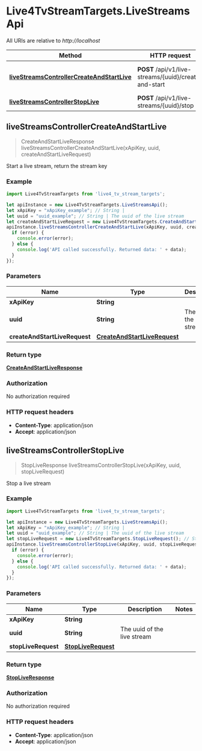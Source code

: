 # Live4TvStreamTargets.LiveStreamsApi

All URIs are relative to *http://localhost*

Method | HTTP request | Description
------------- | ------------- | -------------
[**liveStreamsControllerCreateAndStartLive**](LiveStreamsApi.md#liveStreamsControllerCreateAndStartLive) | **POST** /api/v1/live-streams/{uuid}/create-and-start | Start a live stream, return the stream key
[**liveStreamsControllerStopLive**](LiveStreamsApi.md#liveStreamsControllerStopLive) | **POST** /api/v1/live-streams/{uuid}/stop | Stop a live stream



## liveStreamsControllerCreateAndStartLive

> CreateAndStartLiveResponse liveStreamsControllerCreateAndStartLive(xApiKey, uuid, createAndStartLiveRequest)

Start a live stream, return the stream key

### Example

```javascript
import Live4TvStreamTargets from 'live4_tv_stream_targets';

let apiInstance = new Live4TvStreamTargets.LiveStreamsApi();
let xApiKey = "xApiKey_example"; // String | 
let uuid = "uuid_example"; // String | The uuid of the live stream
let createAndStartLiveRequest = new Live4TvStreamTargets.CreateAndStartLiveRequest(); // CreateAndStartLiveRequest | 
apiInstance.liveStreamsControllerCreateAndStartLive(xApiKey, uuid, createAndStartLiveRequest, (error, data, response) => {
  if (error) {
    console.error(error);
  } else {
    console.log('API called successfully. Returned data: ' + data);
  }
});
```

### Parameters


Name | Type | Description  | Notes
------------- | ------------- | ------------- | -------------
 **xApiKey** | **String**|  | 
 **uuid** | **String**| The uuid of the live stream | 
 **createAndStartLiveRequest** | [**CreateAndStartLiveRequest**](CreateAndStartLiveRequest.md)|  | 

### Return type

[**CreateAndStartLiveResponse**](CreateAndStartLiveResponse.md)

### Authorization

No authorization required

### HTTP request headers

- **Content-Type**: application/json
- **Accept**: application/json


## liveStreamsControllerStopLive

> StopLiveResponse liveStreamsControllerStopLive(xApiKey, uuid, stopLiveRequest)

Stop a live stream

### Example

```javascript
import Live4TvStreamTargets from 'live4_tv_stream_targets';

let apiInstance = new Live4TvStreamTargets.LiveStreamsApi();
let xApiKey = "xApiKey_example"; // String | 
let uuid = "uuid_example"; // String | The uuid of the live stream
let stopLiveRequest = new Live4TvStreamTargets.StopLiveRequest(); // StopLiveRequest | 
apiInstance.liveStreamsControllerStopLive(xApiKey, uuid, stopLiveRequest, (error, data, response) => {
  if (error) {
    console.error(error);
  } else {
    console.log('API called successfully. Returned data: ' + data);
  }
});
```

### Parameters


Name | Type | Description  | Notes
------------- | ------------- | ------------- | -------------
 **xApiKey** | **String**|  | 
 **uuid** | **String**| The uuid of the live stream | 
 **stopLiveRequest** | [**StopLiveRequest**](StopLiveRequest.md)|  | 

### Return type

[**StopLiveResponse**](StopLiveResponse.md)

### Authorization

No authorization required

### HTTP request headers

- **Content-Type**: application/json
- **Accept**: application/json

